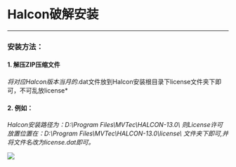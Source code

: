 # Halcon破解安装

----------
### 安装方法：
> 
#### 1. 解压ZIP压缩文件
*将对应Halcon版本当月的*.dat文件放到Halcon安装根目录下license文件夹下即可，不可乱放license*
#### 2. 例如：
*Halcon安装路径为：D:\Program Files\MVTec\HALCON-13.0\ 
则License许可放置位置在：D:\Program Files\MVTec\HALCON-13.0\license\ 文件夹下即可,并将文件名改为license.dat即可。*

![](https://i.imgur.com/WzYxcGj.png)